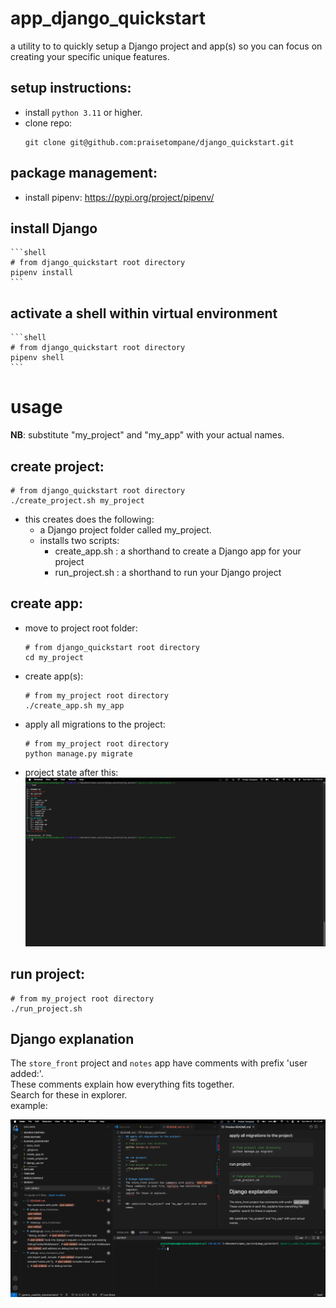 # app_django_quickstart
a utility to to quickly setup a Django project and app(s) so you can focus on creating your specific unique features.

## setup instructions:
- install `python 3.11` or higher.
- clone repo:
    ```shell
    git clone git@github.com:praisetompane/django_quickstart.git
    ```
## package management:
- install pipenv: https://pypi.org/project/pipenv/

## install Django
    ```shell
    # from django_quickstart root directory
    pipenv install
    ```
## activate a shell within virtual environment
    ```shell
    # from django_quickstart root directory
    pipenv shell
    ```

# usage
**NB**: substitute "my_project" and "my_app" with your actual names.

## create project:
```shell
# from django_quickstart root directory
./create_project.sh my_project
```
- this creates does the following:
   - a Django project folder called my_project.
   - installs two scripts:
      - create_app.sh : a shorthand to create a Django app for your project
      - run_project.sh : a shorthand to run your Django project

## create app:
- move to project root folder:
    ```shell
    # from django_quickstart root directory
    cd my_project
    ```
- create app(s):
    ```shell
    # from my_project root directory
    ./create_app.sh my_app
    ```

- apply all migrations to the project:
    ```shell
    # from my_project root directory
    python manage.py migrate
    ```
- project state after this:
![start system output](./docs/directory_tree.png)

## run project:
```shell
# from my_project root directory
./run_project.sh
```

## Django explanation
The `store_front` project and `notes` app have comments with prefix 'user added:'. <br>
These comments explain how everything fits together. <br>
Search for these in explorer. <br>
example: <br>

![start system output](./docs/user_added_comments.png)
